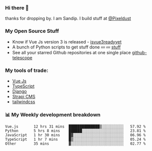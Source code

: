 ### Hi there 👋

thanks for dropping by.
I am Sandip. I build stuff at [@Pixeldust](github.com/pixeldust-in/)

###  **My Open Source Stuff**

 - Know if Vue Js version 3 is released -  [isvue3readyyet](https://github.com/sandiprb/isvue3readyyet)
 - A bunch of Python scripts to get stuff done 💤 💤 [stuff](https://github.com/sandiprb/stuff)
 - See all your starred Github repositories at one single place [github-telescope](https://github.com/sandiprb/github-telescope)



###  **My tools of trade:**
 - [Vue Js](https://github.com/vuejs/vue/)
 - [TypeScript](https://github.com/microsoft/TypeScript)
 - [Django](github.com/django/django)
 - [Strapi CMS](github.com/strapi/strapi)
 - [tailwindcss](https://github.com/tailwindlabs/tailwindcss)


###  📊 **My Weekly development breakdown**
<!--START_SECTION:waka-->
```text
Vue.js       12 hrs 31 mins  ██████████████▒░░░░░░░░░░   57.92 % 
Python       5 hrs 8 mins    ██████░░░░░░░░░░░░░░░░░░░   23.81 % 
JavaScript   1 hr 30 mins    █▓░░░░░░░░░░░░░░░░░░░░░░░   06.96 % 
TypeScript   1 hr 7 mins     █▒░░░░░░░░░░░░░░░░░░░░░░░   05.24 % 
Other        35 mins         ▓░░░░░░░░░░░░░░░░░░░░░░░░   02.77 % 
```
<!--END_SECTION:waka-->
